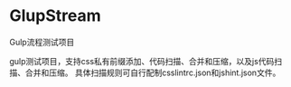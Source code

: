 # GlupStream
Gulp流程测试项目

gulp测试项目，支持css私有前缀添加、代码扫描、合并和压缩，以及js代码扫描、合并和压缩。
具体扫描规则可自行配制csslintrc.json和jshint.json文件。
